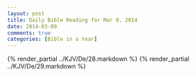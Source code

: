 ```yaml
---
layout: post
title: Daily Bible Reading for Mar 9, 2014
date: 2014-03-09
comments: true
categories: [Bible in a Year]
---
```

{% render_partial ../KJV/De/28.markdown %}
{% render_partial ../KJV/De/29.markdown %}
